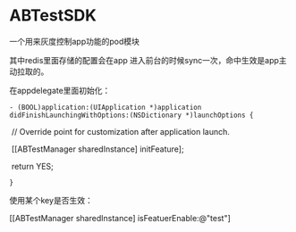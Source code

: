 # ABTestSDK
一个用来灰度控制app功能的pod模块

其中redis里面存储的配置会在app 进入前台的时候sync一次，命中生效是app主动拉取的。

在appdelegate里面初始化：

`- (BOOL)application:(UIApplication *)application didFinishLaunchingWithOptions:(NSDictionary *)launchOptions {`

​    // Override point for customization after application launch.

​    [[ABTestManager sharedInstance] initFeature];

​    return YES;

`}`

使用某个key是否生效：

[[ABTestManager sharedInstance] isFeatuerEnable:@"test"] 
